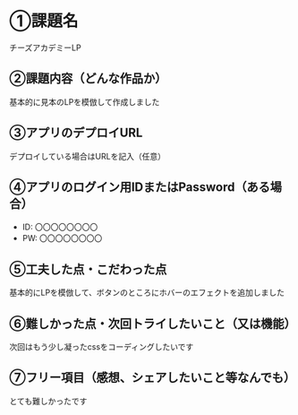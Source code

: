 # ①課題名
チーズアカデミーLP

## ②課題内容（どんな作品か）
基本的に見本のLPを模倣して作成しました

## ③アプリのデプロイURL
デプロイしている場合はURLを記入（任意）

## ④アプリのログイン用IDまたはPassword（ある場合）
- ID: 〇〇〇〇〇〇〇〇
- PW: 〇〇〇〇〇〇〇〇

## ⑤工夫した点・こだわった点
基本的にLPを模倣して、ボタンのところにホバーのエフェクトを追加しました

## ⑥難しかった点・次回トライしたいこと（又は機能）
次回はもう少し凝ったcssをコーディングしたいです

## ⑦フリー項目（感想、シェアしたいこと等なんでも）
とても難しかったです
